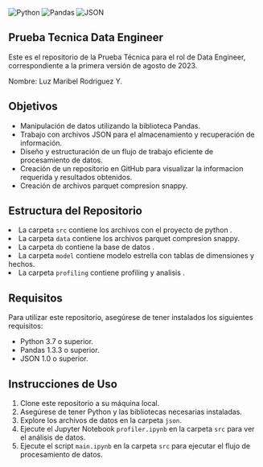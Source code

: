 <!DOCTYPE html>
<html>
<head>
    <title>Repositorio de Prueba Técnica Data Engineer</title>
</head>
<p>
    <img src="https://img.shields.io/badge/Python-3.8%2B-blue.svg" alt="Python">
    <img src="https://img.shields.io/badge/Pandas-1.3.3-brightgreen.svg" alt="Pandas">
    <img src="https://img.shields.io/badge/JSON-1.0-yellow.svg" alt="JSON">
</p>
<h2>Prueba Tecnica Data Engineer</h2>
<p>Este es el repositorio de la Prueba Técnica para el rol de Data Engineer, correspondiente a la primera versión de agosto de 2023.</p>
<p>Nombre: Luz Maribel Rodriguez Y.</p>

<h2>Objetivos</h2>
<ul>
    <li>Manipulación de datos utilizando la biblioteca Pandas.</li>
    <li>Trabajo con archivos JSON para el almacenamiento y recuperación de información.</li>
    <li>Diseño y estructuración de un flujo de trabajo eficiente de procesamiento de datos.</li>
    <li>Creación de un repositorio en GitHub para visualizar la informacion requerida y resultados obtenidos.</li>
    <li>Creación de archivos parquet compresion snappy.</li>
</ul>
<h2>Estructura del Repositorio</h2>

<li>La carpeta <code>src</code> contiene los archivos con el proyecto de python .</li>
<li>La carpeta <code>data</code> contiene los archivos parquet compresion snappy.</li>
<li>La carpeta <code>db</code> contiene la base de datos .</li>
<li>La carpeta <code>model</code> contiene modelo estrella con tablas de dimensiones y hechos.</li>
<li>La carpeta <code>profiling</code> contiene profiling y analisis .</li>
<h2>Requisitos</h2>

<p>Para utilizar este repositorio, asegúrese de tener instalados los siguientes requisitos:</p>

<ul>
    <li>Python 3.7 o superior.</li>
    <li>Pandas 1.3.3 o superior.</li>
    <li>JSON 1.0 o superior.</li>
</ul>
<h2>Instrucciones de Uso</h2>

<ol>
    <li>Clone este repositorio a su máquina local.</li>
    <li>Asegúrese de tener Python y las bibliotecas necesarias instaladas.</li>
    <li>Explore los archivos de datos en la carpeta <code>json</code>.</li>
    <li>Ejecute el Jupyter Notebook <code>profiler.ipynb</code> en la carpeta <code>src</code> para ver el análisis de datos.</li>
    <li>Ejecute el script <code>main.ipynb</code> en la carpeta <code>src</code> para ejecutar el flujo de procesamiento de datos.</li>
</ol>
</html>